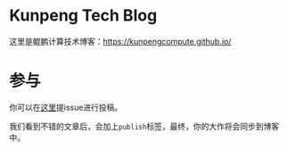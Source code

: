 # Kunpeng Tech Blog
这里是鲲鹏计算技术博客：https://kunpengcompute.github.io/

# 参与
你可以在[这里](https://github.com/kunpengcompute/kunpengcompute.github.io/issues)提issue进行投稿。

我们看到不错的文章后，会加上`publish`标签，最终，你的大作将会同步到博客中。
